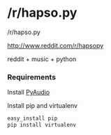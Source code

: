 # /r/hapso.py

/r/hapso.py

http://www.reddit.com/r/hapsopy

reddit + music + python


### Requirements

Install [PyAudio](http://people.csail.mit.edu/hubert/pyaudio/)

Install pip and virtualenv
```sh
easy_install pip
pip install virtualenv
```
